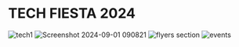 # TECH FIESTA 2024
![tech1](https://github.com/user-attachments/assets/46ce6e99-ec64-4c53-8f9c-d359a317682f)
![Screenshot 2024-09-01 090821](https://github.com/user-attachments/assets/912bde45-8abe-44bc-9f4e-5c97e57baf17)
![flyers section ](https://github.com/user-attachments/assets/09bf7ba3-18fc-4fc0-91ca-71dac4df1d6e)
![events](https://github.com/user-attachments/assets/85c4cdce-9298-46e5-b208-63036726e36c)
